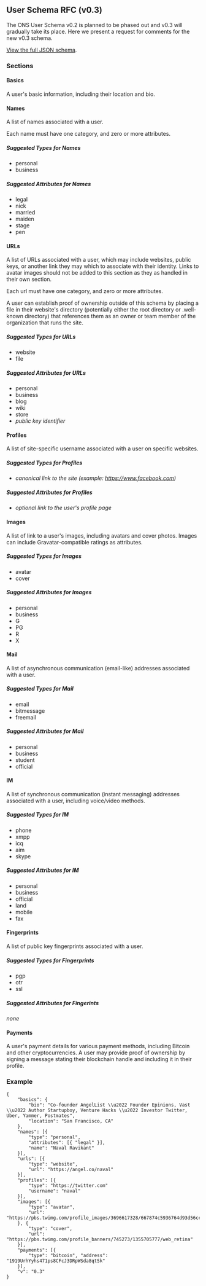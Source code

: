 ## User Schema RFC (v0.3)

The ONS User Schema v0.2 is planned to be phased out and v0.3 will gradually take its place. Here we present a request for comments for the new v0.3 schema.

[View the full JSON schema](/openspecs/userschema_rfc/schema.py).

### Sections

#### Basics

A user's basic information, including their location and bio.

#### Names

A list of names associated with a user.

Each name must have one category, and zero or more attributes.

##### Suggested Types for Names

* personal
* business

##### Suggested Attributes for Names

* legal
* nick
* married
* maiden
* stage
* pen

#### URLs

A list of URLs associated with a user, which may include websites, public keys, or another link they may which to associate with their identity. Links to avatar images should not be added to this section as they as handled in their own section.

Each url must have one category, and zero or more attributes.

A user can establish proof of ownership outside of this schema by placing a file in their website's directory (potentially either the root directory or .well-known directory) that references them as an owner or team member of the organization that runs the site.

##### Suggested Types for URLs

* website
* file

##### Suggested Attributes for URLs

* personal
* business
* blog
* wiki
* store
* *public key identifier*

#### Profiles

A list of site-specific username associated with a user on specific websites.

##### Suggested Types for Profiles

* *canonical link to the site (example: https://www.facebook.com)*

##### Suggested Attributes for Profiles

* *optional link to the user's profile page*

#### Images

A list of link to a user's images, including avatars and cover photos. Images can include Gravatar-compatible ratings as attributes.

##### Suggested Types for Images

* avatar
* cover

##### Suggested Attributes for Images

* personal
* business
* G
* PG
* R
* X

#### Mail

A list of asynchronous communication (email-like) addresses associated with a user.

##### Suggested Types for Mail

* email
* bitmessage
* freemail

##### Suggested Attributes for Mail

* personal
* business
* student
* official

#### IM

A list of synchronous communication (instant messaging) addresses associated with a user, including voice/video methods.

##### Suggested Types for IM

* phone
* xmpp
* icq
* aim
* skype

##### Suggested Attributes for IM

* personal
* business
* official
* land
* mobile
* fax

#### Fingerprints

A list of public key fingerprints associated with a user.

##### Suggested Types for Fingerprints

* pgp
* otr
* ssl

##### Suggested Attributes for Fingerints

*none*

#### Payments

A user's payment details for various payment methods, including Bitcoin and other cryptocurrencies. A user may provide proof of ownership by signing a message stating their blockchain handle and including it in their profile.

### Example
<pre><code>{
    "basics": {
        "bio": "Co-founder AngelList \\u2022 Founder Epinions, Vast \\u2022 Author Startupboy, Venture Hacks \\u2022 Investor Twitter, Uber, Yammer, Postmates", 
        "location": "San Francisco, CA"
    },
    "names": [{
        "type": "personal",
        "attributes": [{ "legal" }],
        "name": "Naval Ravikant"
    }],
    "urls": [{
        "type": "website",
        "url": "https://angel.co/naval"
    }],
    "profiles": [{
        "type": "https://twitter.com"
        "username": "naval"
    }],
    "images": [{
        "type": "avatar",
        "url": "https://pbs.twimg.com/profile_images/3696617328/667874c5936764d93d56ccc76a2bcc13.jpeg"
    }, {
        "type": "cover",
        "url": "https://pbs.twimg.com/profile_banners/745273/1355705777/web_retina"
    }],
    "payments": [{
        "type": "bitcoin", "address": "1919UrhYyhs471ps8CFcJ3DRpWSda8qtSk"
    }],
    "v": "0.3"
}</code></pre>
